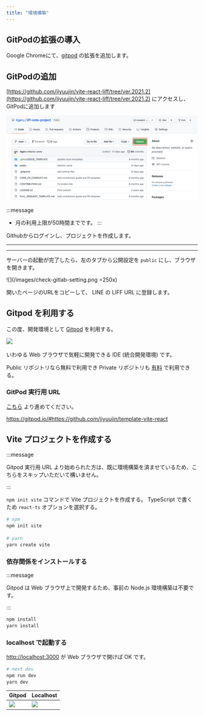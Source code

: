 ```yaml
---
title: "環境構築"
---
```


## GitPodの拡張の導入

Google Chromeにて、[gitpod](https://chrome.google.com/webstore/detail/gitpod-always-ready-to-co/dodmmooeoklaejobgleioelladacbeki) の拡張を追加します。

## GitPodの追加

[https://github.com/jiyuujin/vite-react-liff/tree/ver.2021.2](https://github.com/jiyuujin/vite-react-liff/tree/ver.2021.2) にアクセスし、GitPodに追加します

<!-- TODO: branch の説明をする -->

![](/images/github-liff-vote-project.png)

:::message
- 月の利用上限が50時間までです。
:::

Githubからログインし、プロジェクトを作成します。

---
<!-- TODO: サーバー閉じてしまった場合の復帰方法-->

---

サーバーの起動が完了したら、左のタブから公開設定を `public` にし、ブラウザを開きます。

![](/images/check-gitlab-setting.png =250x)

開いたページのURLをコピーして、 LINE の LIFF URL に登録します。

## Gitpod を利用する

この度、開発環境として [Gitpod](https://www.gitpod.io/) を利用する。

![](https://i.imgur.com/YwYpybr.jpg)

いわゆる Web ブラウザで気軽に開発できる IDE (統合開発環境) です。

Public リポジトリなら無料で利用でき Private リポジトリも [有料](https://www.gitpod.io/pricing/) で利用できる。

### GitPod 実行用 URL

[こちら](https://gitpod.io/#https://github.com/jiyuujin/template-vite-react) より進めてください。

https://gitpod.io/#https://github.com/jiyuujin/template-vite-react

<!-- vite の環境構築 -->

## Vite プロジェクトを作成する

:::message

Gitpod 実行用 URL より始められた方は、既に環境構築を済ませているため、こちらをスキップいただいて構いません。

:::

`npm init vite` コマンドで Vite プロジェクトを作成する。 TypeScript で書くため `react-ts` オプションを選択する。

```bash
# npm
npm init vite

# yarn
yarn create vite
```

### 依存関係をインストールする

:::message

Gitpod は Web ブラウザ上で開発するため、事前の Node.js 環境構築は不要です。

:::

```bash
npm install
yarn install
```

### localhost で起動する

[http://localhost:3000](http://localhost:3000) が Web ブラウザで開けば OK です。

```bash
# next dev
npm run dev
yarn dev
```

<!-- Web ページが開けるようになる --->

|Gitpod|Localhost|
|:---|:---|
|![](https://i.imgur.com/rR5fo2C.jpg)|![](https://i.imgur.com/iUANZzJ.jpg)|

